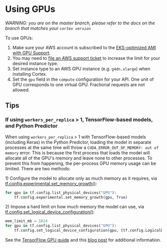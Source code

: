 # Using GPUs

_WARNING: you are on the master branch, please refer to the docs on the branch that matches your `cortex version`_

To use GPUs:

1. Make sure your AWS account is subscribed to the [EKS-optimized AMI with GPU Support](https://aws.amazon.com/marketplace/pp/B07GRHFXGM).
2. You may need to [file an AWS support ticket](https://console.aws.amazon.com/support/cases#/create?issueType=service-limit-increase&limitType=ec2-instances) to increase the limit for your desired instance type.
3. Set instance type to an AWS GPU instance (e.g. `g4dn.xlarge`) when installing Cortex.
4. Set the `gpu` field in the `compute` configuration for your API. One unit of GPU corresponds to one virtual GPU. Fractional requests are not allowed.

## Tips

### If using `workers_per_replica` > 1, TensorFlow-based models, and Python Predictor

When using `workers_per_replica` > 1 with TensorFlow-based models (including Keras) in the Python Predictor, loading the model in separate processes at the same time will throw a `CUDA_ERROR_OUT_OF_MEMORY: out of memory` error. This is because the first process that loads the model will allocate all of the GPU's memory and leave none to other processes. To prevent this from happening, the per-process GPU memory usage can be limited. There are two methods:

1\) Configure the model to allocate only as much memory as it requires, via [tf.config.experimental.set_memory_growth()](https://www.tensorflow.org/api_docs/python/tf/config/experimental/set_memory_growth):

```python
for gpu in tf.config.list_physical_devices("GPU"):
    tf.config.experimental.set_memory_growth(gpu, True)
```

2\) Impose a hard limit on how much memory the model can use, via [tf.config.set_logical_device_configuration()](https://www.tensorflow.org/api_docs/python/tf/config/set_logical_device_configuration):

```python
mem_limit_mb = 1024
for gpu in tf.config.list_physical_devices("GPU"):
    tf.config.set_logical_device_configuration(gpu, [tf.config.LogicalDeviceConfiguration(memory_limit=mem_limit_mb)])
```

See the [TensorFlow GPU guide](https://www.tensorflow.org/guide/gpu) and this [blog post](https://medium.com/@starriet87/tensorflow-2-0-wanna-limit-gpu-memory-10ad474e2528) for additional information.
